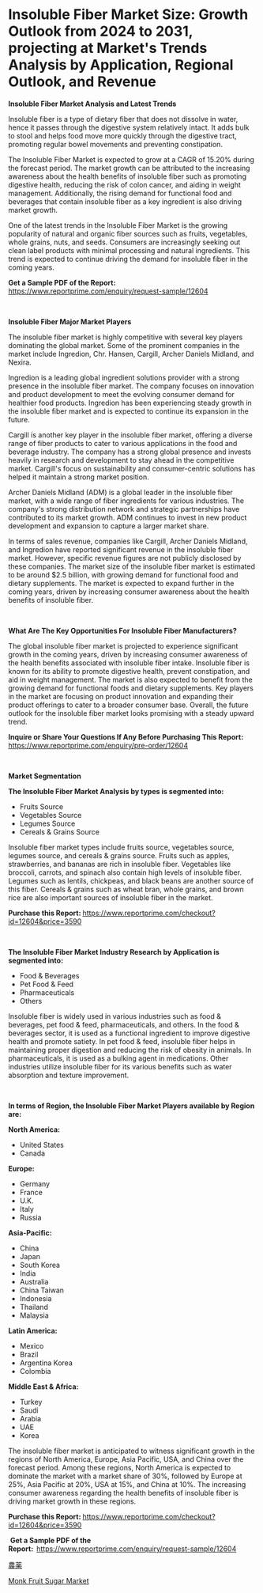 <p><h1>Insoluble Fiber Market Size: Growth Outlook from 2024 to 2031, projecting at Market's Trends Analysis by Application, Regional Outlook, and Revenue</h1></p><p><strong>Insoluble Fiber Market Analysis and Latest Trends</strong></p>
<p><p>Insoluble fiber is a type of dietary fiber that does not dissolve in water, hence it passes through the digestive system relatively intact. It adds bulk to stool and helps food move more quickly through the digestive tract, promoting regular bowel movements and preventing constipation.</p><p>The Insoluble Fiber Market is expected to grow at a CAGR of 15.20% during the forecast period. The market growth can be attributed to the increasing awareness about the health benefits of insoluble fiber such as promoting digestive health, reducing the risk of colon cancer, and aiding in weight management. Additionally, the rising demand for functional food and beverages that contain insoluble fiber as a key ingredient is also driving market growth.</p><p>One of the latest trends in the Insoluble Fiber Market is the growing popularity of natural and organic fiber sources such as fruits, vegetables, whole grains, nuts, and seeds. Consumers are increasingly seeking out clean label products with minimal processing and natural ingredients. This trend is expected to continue driving the demand for insoluble fiber in the coming years.</p></p>
<p><strong>Get a Sample PDF of the Report:&nbsp;</strong> <a href="https://www.reportprime.com/enquiry/request-sample/12604">https://www.reportprime.com/enquiry/request-sample/12604</a></p>
<p>&nbsp;</p>
<p><strong>Insoluble Fiber Major Market Players</strong></p>
<p><p>The insoluble fiber market is highly competitive with several key players dominating the global market. Some of the prominent companies in the market include Ingredion, Chr. Hansen, Cargill, Archer Daniels Midland, and Nexira.</p><p>Ingredion is a leading global ingredient solutions provider with a strong presence in the insoluble fiber market. The company focuses on innovation and product development to meet the evolving consumer demand for healthier food products. Ingredion has been experiencing steady growth in the insoluble fiber market and is expected to continue its expansion in the future.</p><p>Cargill is another key player in the insoluble fiber market, offering a diverse range of fiber products to cater to various applications in the food and beverage industry. The company has a strong global presence and invests heavily in research and development to stay ahead in the competitive market. Cargill's focus on sustainability and consumer-centric solutions has helped it maintain a strong market position.</p><p>Archer Daniels Midland (ADM) is a global leader in the insoluble fiber market, with a wide range of fiber ingredients for various industries. The company's strong distribution network and strategic partnerships have contributed to its market growth. ADM continues to invest in new product development and expansion to capture a larger market share.</p><p>In terms of sales revenue, companies like Cargill, Archer Daniels Midland, and Ingredion have reported significant revenue in the insoluble fiber market. However, specific revenue figures are not publicly disclosed by these companies. The market size of the insoluble fiber market is estimated to be around $2.5 billion, with growing demand for functional food and dietary supplements. The market is expected to expand further in the coming years, driven by increasing consumer awareness about the health benefits of insoluble fiber.</p></p>
<p>&nbsp;</p>
<p><strong>What Are The Key Opportunities For Insoluble Fiber Manufacturers?</strong></p>
<p><p>The global insoluble fiber market is projected to experience significant growth in the coming years, driven by increasing consumer awareness of the health benefits associated with insoluble fiber intake. Insoluble fiber is known for its ability to promote digestive health, prevent constipation, and aid in weight management. The market is also expected to benefit from the growing demand for functional foods and dietary supplements. Key players in the market are focusing on product innovation and expanding their product offerings to cater to a broader consumer base. Overall, the future outlook for the insoluble fiber market looks promising with a steady upward trend.</p></p>
<p><strong>Inquire or Share Your Questions If Any Before Purchasing This Report:</strong> <a href="https://www.reportprime.com/enquiry/pre-order/12604">https://www.reportprime.com/enquiry/pre-order/12604</a></p>
<p>&nbsp;</p>
<p><strong>Market Segmentation</strong></p>
<p><strong>The Insoluble Fiber Market Analysis by types is segmented into:</strong></p>
<p><ul><li>Fruits Source</li><li>Vegetables Source</li><li>Legumes Source</li><li>Cereals & Grains Source</li></ul></p>
<p><p>Insoluble fiber market types include fruits source, vegetables source, legumes source, and cereals & grains source. Fruits such as apples, strawberries, and bananas are rich in insoluble fiber. Vegetables like broccoli, carrots, and spinach also contain high levels of insoluble fiber. Legumes such as lentils, chickpeas, and black beans are another source of this fiber. Cereals & grains such as wheat bran, whole grains, and brown rice are also important sources of insoluble fiber in the market.</p></p>
<p><strong>Purchase this Report:&nbsp;</strong><a href="https://www.reportprime.com/checkout?id=12604&price=3590">https://www.reportprime.com/checkout?id=12604&price=3590</a></p>
<p>&nbsp;</p>
<p><strong>The Insoluble Fiber Market Industry Research by Application is segmented into:</strong></p>
<p><ul><li>Food & Beverages</li><li>Pet Food & Feed</li><li>Pharmaceuticals</li><li>Others</li></ul></p>
<p><p>Insoluble fiber is widely used in various industries such as food & beverages, pet food & feed, pharmaceuticals, and others. In the food & beverages sector, it is used as a functional ingredient to improve digestive health and promote satiety. In pet food & feed, insoluble fiber helps in maintaining proper digestion and reducing the risk of obesity in animals. In pharmaceuticals, it is used as a bulking agent in medications. Other industries utilize insoluble fiber for its various benefits such as water absorption and texture improvement.</p></p>
<p>&nbsp;</p>
<p><strong>In terms of Region, the Insoluble Fiber Market Players available by Region are:</strong></p>
<p>
    <p> <strong> North America: </strong>
        <ul>
            <li>United States</li>
            <li>Canada</li>
        </ul>
        </p> 
    <p> <strong> Europe: </strong>
        <ul>
            <li>Germany</li>
            <li>France</li>
            <li>U.K.</li>
            <li>Italy</li>
            <li>Russia</li>
        </ul>
        </p> 
    <p> <strong> Asia-Pacific: </strong>
        <ul>
            <li>China</li>
            <li>Japan</li>
            <li>South Korea</li>
            <li>India</li>
            <li>Australia</li>
            <li>China Taiwan</li>
            <li>Indonesia</li>
            <li>Thailand</li>
            <li>Malaysia</li>
        </ul>
        </p> 
    <p> <strong> Latin America: </strong>
        <ul>
            <li>Mexico</li>
            <li>Brazil</li>
            <li>Argentina Korea</li>
            <li>Colombia</li>
        </ul>
        </p> 
    <p> <strong> Middle East & Africa: </strong>
        <ul>
            <li>Turkey</li>
            <li>Saudi</li>
            <li>Arabia</li>
            <li>UAE</li>
            <li>Korea</li>
        </ul>
    </p>
    </p>
<p><p>The insoluble fiber market is anticipated to witness significant growth in the regions of North America, Europe, Asia Pacific, USA, and China over the forecast period. Among these regions, North America is expected to dominate the market with a market share of 30%, followed by Europe at 25%, Asia Pacific at 20%, USA at 15%, and China at 10%. The increasing consumer awareness regarding the health benefits of insoluble fiber is driving market growth in these regions.</p></p>
<p><strong>Purchase this Report: </strong><a href="https://www.reportprime.com/checkout?id=12604&price=3590">https://www.reportprime.com/checkout?id=12604&price=3590</a></p>
<p>&nbsp;<strong>Get a Sample PDF of the Report:&nbsp;&nbsp;</strong><a href="https://www.reportprime.com/enquiry/request-sample/12604">https://www.reportprime.com/enquiry/request-sample/12604</a></p>
<p><strong></strong></p>
<p><p><a href="https://github.com/nxboeu02965442/Market-Research-Report-List-1/blob/main/403185517213.md">農薬</a></p><p><a href="https://github.com/FassouRP/Market-Research-Report-List-4/blob/main/monk-fruit-sugar-market.md">Monk Fruit Sugar Market</a></p></p>